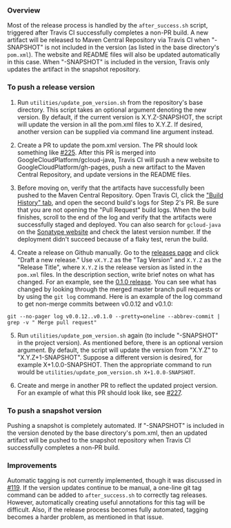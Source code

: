 ### Overview

Most of the release process is handled by the `after_success.sh` script, triggered after Travis CI successfully completes a non-PR build.  A new artifact will be released to Maven Central Repository via Travis CI when "-SNAPSHOT" is not included in the version (as listed in the base directory's `pom.xml`).  The website and README files will also be updated automatically in this case.  When "-SNAPSHOT" is included in the version, Travis only updates the artifact in the snapshot repository.

### To push a release version

1. Run `utilities/update_pom_version.sh` from the repository's base directory.
This script takes an optional argument denoting the new version.  By default, if the current version is X.Y.Z-SNAPSHOT, the script will update the version in all the pom.xml files to X.Y.Z.  If desired, another version can be supplied via command line argument instead.

2. Create a PR to update the pom.xml version.
The PR should look something like [#225](https://github.com/GoogleCloudPlatform/gcloud-java/pull/225).  After this PR is merged into GoogleCloudPlatform/gcloud-java, Travis CI will push a new website to GoogleCloudPlatform/gh-pages, push a new artifact to the Maven Central Repository, and update versions in the README files.

3. Before moving on, verify that the artifacts have successfully been pushed to the Maven Central Repository.  Open Travis CI, click the ["Build History" tab](https://travis-ci.org/GoogleCloudPlatform/gcloud-java/builds), and open the second build's logs for Step 2's PR.  Be sure that you are not opening the "Pull Request" build logs.  When the build finishes, scroll to the end of the log and verify that the artifacts were successfully staged and deployed.  You can also search for `gcloud-java` on the [Sonatype website](https://oss.sonatype.org/#nexus-search;quick~gcloud-java) and check the latest version number.  If the deployment didn't succeed because of a flaky test, rerun the build.

4. Create a release on Github manually.
Go to the [releases page](https://github.com/GoogleCloudPlatform/gcloud-java/releases) and click "Draft a new release."  Use `vX.Y.Z` as the "Tag Version" and `X.Y.Z` as the "Release Title", where `X.Y.Z` is the release version as listed in the `pom.xml` files.  In the description section, write brief notes on what has changed.  For an example, see the [0.1.0 release](https://github.com/GoogleCloudPlatform/gcloud-java/releases/tag/v0.1.0).  You can see what has changed by looking through the merged master branch pull requests or by using the `git log` command.  Here is an example of the log command to get non-merge commits between v0.0.12 and v0.1.0:

  ```
  git --no-pager log v0.0.12..v0.1.0 --pretty=oneline --abbrev-commit | grep -v " Merge pull request"
  ```

5. Run `utilities/update_pom_version.sh` again (to include "-SNAPSHOT" in the project version).
As mentioned before, there is an optional version argument.  By default, the script will update the version from "X.Y.Z" to "X.Y.Z+1-SNAPSHOT".  Suppose a different version is desired, for example X+1.0.0-SNAPSHOT.  Then the appropriate command to run would be `utilities/update_pom_version.sh X+1.0.0-SNAPSHOT`.

6. Create and merge in another PR to reflect the updated project version.  For an example of what this PR should look like, see [#227](https://github.com/GoogleCloudPlatform/gcloud-java/pull/227).

### To push a snapshot version

Pushing a snapshot is completely automated.  If "-SNAPSHOT" is included in the version denoted by the base directory's pom.xml, then an updated artifact will be pushed to the snapshot repository when Travis CI successfully completes a non-PR build.

### Improvements

Automatic tagging is not currently implemented, though it was discussed in [#119](https://github.com/GoogleCloudPlatform/gcloud-java/pull/119).  If the version updates continue to be manual, a one-line git tag command can be added to `after_success.sh` to correctly tag releases.  However, automatically creating useful annotations for this tag will be difficult.  Also, if the release process becomes fully automated, tagging becomes a harder problem, as mentioned in that issue.
